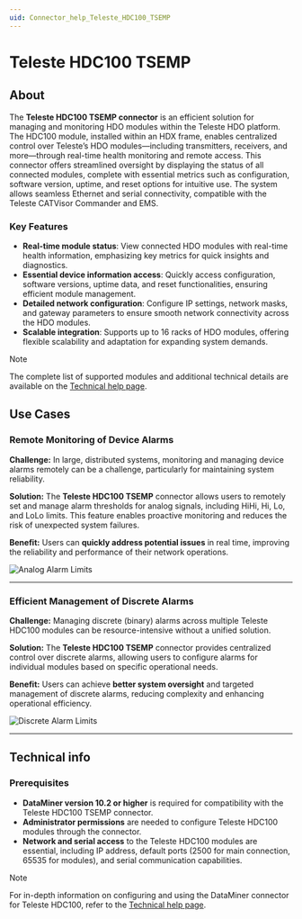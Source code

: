 ```yaml
---
uid: Connector_help_Teleste_HDC100_TSEMP
---
```


# Teleste HDC100 TSEMP

## About

The **Teleste HDC100 TSEMP connector** is an efficient solution for managing and monitoring HDO modules within the Teleste HDO platform. The HDC100 module, installed within an HDX frame, enables centralized control over Teleste’s HDO modules—including transmitters, receivers, and more—through real-time health monitoring and remote access. This connector offers streamlined oversight by displaying the status of all connected modules, complete with essential metrics such as configuration, software version, uptime, and reset options for intuitive use. The system allows seamless Ethernet and serial connectivity, compatible with the Teleste CATVisor Commander and EMS.

### Key Features

- **Real-time module status**: View connected HDO modules with real-time health information, emphasizing key metrics for quick insights and diagnostics.
- **Essential device information access**: Quickly access configuration, software versions, uptime data, and reset functionalities, ensuring efficient module management.
- **Detailed network configuration**: Configure IP settings, network masks, and gateway parameters to ensure smooth network connectivity across the HDO modules.
- **Scalable integration**: Supports up to 16 racks of HDO modules, offering flexible scalability and adaptation for expanding system demands.

> [!NOTE]
> The complete list of supported modules and additional technical details are available on the [Technical help page](xref:Connector_help_Teleste_HDC100_TSEMP_Technical).

## Use Cases

### Remote Monitoring of Device Alarms

**Challenge:** In large, distributed systems, monitoring and managing device alarms remotely can be a challenge, particularly for maintaining system reliability.

**Solution:** The **Teleste HDC100 TSEMP** connector allows users to remotely set and manage alarm thresholds for analog signals, including HiHi, Hi, Lo, and LoLo limits. This feature enables proactive monitoring and reduces the risk of unexpected system failures.

**Benefit:** Users can **quickly address potential issues** in real time, improving the reliability and performance of their network operations.

![Analog Alarm Limits](~/connector/images/TelesteHDC100MonitoringAnalogAlarmLimits.png)

---

### Efficient Management of Discrete Alarms

**Challenge:** Managing discrete (binary) alarms across multiple Teleste HDC100 modules can be resource-intensive without a unified solution.

**Solution:** The **Teleste HDC100 TSEMP** connector provides centralized control over discrete alarms, allowing users to configure alarms for individual modules based on specific operational needs.

**Benefit:** Users can achieve **better system oversight** and targeted management of discrete alarms, reducing complexity and enhancing operational efficiency.

![Discrete Alarm Limits](~/connector/images/TelesteHDC100MonitoringDiscreteAlarms.png)

---

## Technical info

### Prerequisites

- **DataMiner version 10.2 or higher** is required for compatibility with the Teleste HDC100 TSEMP connector.
- **Administrator permissions** are needed to configure Teleste HDC100 modules through the connector.
- **Network and serial access** to the Teleste HDC100 modules are essential, including IP address, default ports (2500 for main connection, 65535 for modules), and serial communication capabilities.

> [!NOTE]
> For in-depth information on configuring and using the DataMiner connector for Teleste HDC100, refer to the [Technical help page](xref:Connector_help_Teleste_HDC100_TSEMP_Technical).
